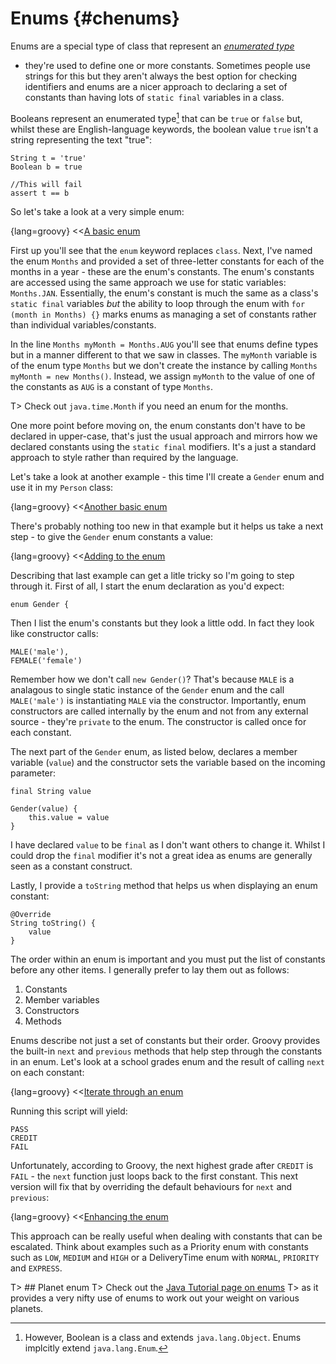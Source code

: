 # Enums {#chenums}

Enums are a special type of class that represent an [_enumerated type_](https://en.wikipedia.org/wiki/Enumerated_type)
- they're used to define one or more constants. Sometimes people use strings for this but they aren't always the best
option for checking identifiers and enums are a nicer approach to declaring a set of constants than having lots of
`static final` variables in a class.

Booleans represent an enumerated type[^bool] that can be `true` or `false` but,
whilst these are English-language keywords, the boolean value `true` isn't a string representing the text "true":

    String t = 'true'
    Boolean b = true
    
    //This will fail
    assert t == b

[^bool]: However, Boolean is a class and extends `java.lang.Object`. Enums implcitly extend `java.lang.Enum`.

So let's take a look at a very simple enum:

{lang=groovy}
<<[A basic enum](code/08/13/enum.groovy)

First up you'll see that the `enum` keyword replaces `class`. Next, I've named the enum `Months` and provided a set
of three-letter constants for each of the months in a year - these are the enum's constants. The enum's constants are
accessed using the same approach we use for static variables: `Months.JAN`. Essentially, the enum's constant is much the
same as a class's `static final` variables *but* the ability to loop through the enum with `for (month in Months) {}`
marks enums as managing a set of constants rather than individual variables/constants.

In the line `Months myMonth = Months.AUG` you'll see that enums define types but in a manner different to that we saw in classes.
The `myMonth` variable is of the enum type `Months` but we don't create the instance by calling `Months myMonth = new Months()`.
Instead, we assign `myMonth` to the value of one of the constants as `AUG` is a constant of type `Months`.

T> Check out `java.time.Month` if you need an enum for the months.

One more point before moving on, the enum constants don't have to be declared in upper-case, that's just the usual approach
and mirrors how we declared constants using the `static final` modifiers. It's a just a standard approach to style rather than
required by the language.

Let's take a look at another example - this time I'll create a `Gender` enum and use it in my `Person` class:

{lang=groovy}
<<[Another basic enum](code/08/13/gender.groovy)

There's probably nothing too new in that example but it helps us take a next step - to give the `Gender` enum constants a value:

{lang=groovy}
<<[Adding to the enum](code/08/13/gender2.groovy)

Describing that last example can get a litle tricky so I'm going to step through it.
First of all, I start the enum declaration as you'd expect:

    enum Gender {

Then I list the enum's constants but they look a little odd. In fact they look like constructor calls:

    MALE('male'),
    FEMALE('female')

Remember how we don't call `new Gender()`? That's because `MALE` is a analagous to single static instance of the `Gender` enum and the
call `MALE('male')` is instantiating `MALE` via the constructor. Importantly, enum constructors are called internally
by the enum and not from any external source - they're `private` to the enum. The constructor is called once for each constant.

The next part of the `Gender` enum, as listed below, declares a member variable (`value`) and the constructor sets the
variable based on the incoming parameter:

    final String value

    Gender(value) {
        this.value = value
    }

I have declared `value` to be `final` as I don't want others to change it. Whilst I could drop the `final` modifier
it's not a great idea as enums are generally seen as a constant construct.

Lastly, I provide a `toString` method that helps us when displaying an enum constant:

    @Override
    String toString() {
        value
    }

The order within an enum is important and you must put the list of constants before any other items. I generally prefer
to lay them out as follows:

1. Constants
2. Member variables
3. Constructors
4. Methods

Enums describe not just a set of constants but their order. Groovy provides the built-in `next` and `previous` methods 
that help step through the constants in an enum. Let's look at a school grades enum and the result of calling `next` on each constant:

{lang=groovy}
<<[Iterate through an enum](code/08/13/grades.groovy)

Running this script will yield:

    PASS
    CREDIT
    FAIL

Unfortunately, according to Groovy, the next highest grade after `CREDIT` is `FAIL` - the `next` function just loops back to the first constant.
This next version will fix that by overriding the default behaviours for `next` and `previous`:

{lang=groovy}
<<[Enhancing the enum](code/08/13/grades2.groovy)

This approach can be really useful when dealing with constants that can be escalated. Think about examples such as
a Priority enum with constants such as `LOW`, `MEDIUM` and `HIGH` or a DeliveryTime enum with `NORMAL`, `PRIORITY` and
`EXPRESS`.

T> ## Planet enum
T> Check out the [Java Tutorial page on enums](http://docs.oracle.com/javase/tutorial/java/javaOO/enum.html)
T> as it provides a very nifty use of enums to work out your weight on various planets.
